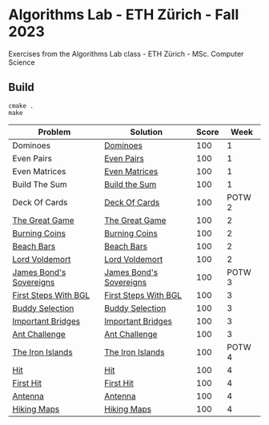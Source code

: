 # Algorithms Lab - ETH Zürich - Fall 2023
Exercises from the Algorithms Lab class - ETH Zürich - MSc. Computer Science

## Build
```shell script
cmake .
make
```

| Problem                                                       | Solution                                                          | Score | Week |
| --------------                                                | --------------------------------------------------                |-------|------|
| Dominoes                                                      | [Dominoes]((Week1/Dominoes/src/main.cpp))                         |  100  |  1   |
| Even Pairs                                                    | [Even Pairs]((Week1/EvenPairs/src/main.cpp))                      |  100  |  1   |
| Even Matrices                                                 | [Even Matrices]((Week1/EvenMatrices/src/main.cpp))                |  100  |  1   |
| Build The Sum                                                 | [Build the Sum]((Week1/BuildTheSum/src/main.cpp))                 |  100  |  1   |
| Deck Of Cards                                                 | [Deck Of Cards](ProblemOfTheWeek/DeckOfCards/src/main.cpp)        |  100  |POTW 2|
| [The Great Game](Week2/TheGreatGame/great_game.pdf)           | [The Great Game](Week2/TheGreatGame/src/main.cpp)                 |  100  |  2   |
| [Burning Coins](Week2/BurningCoins/burning_coins.pdf)         | [Burning Coins](Week2/BurningCoins/src/main.cpp)                  |  100  |  2   |
| [Beach Bars](Week2/BeachBars/beach_bars.pdf)                  | [Beach Bars](Week2/BeachBars/src/main.cpp)                        |  100  |  2   |
| [Lord Voldemort](Week2/LordVoldemort/lord_voldemort.pdf)      | [Lord Voldemort](Week2/LordVoldemort/src/main.cpp)                |  100  |  2   |
| [James Bond's Sovereigns](ProblemOfTheWeek/JamesBondsSovereigns/James_Bonds_sovereigns.pdf)|  [James Bond's Sovereigns](ProblemOfTheWeek/JamesBondsSovereigns/src/main.cpp)|  100  |POTW 3|
| [First Steps With BGL](Week3/FirstStepsWithBGL/this.pdf)      | [First Steps With BGL](Week3/FirstStepsWithBGL/src/main.cpp)      |  100  |  3   |
| [Buddy Selection](Week3/BuddySelection/this.pdf)              | [Buddy Selection](Week3/BuddySelection/src/main.cpp)              |  100  |  3   |
| [Important Bridges](Week3/ImportantBridges/this.pdf)          | [Important Bridges](Week3/ImportantBridges/src/main.cpp)          |  100  |  3   |
| [Ant Challenge](Week3/AntChallenge/this.pdf)                  | [Ant Challenge](Week3/AntChallenge/src/main.cpp)                  |  100  |  3   |
| [The Iron Islands](ProblemOfTheWeek/TheIronIslands/this.pdf)  |  [The Iron Islands](ProblemOfTheWeek/TheIronIslands/src/main.cpp) |  100  |POTW 4|
| [Hit](Week4/Hit/this.pdf)                                     | [Hit](Week4/Hit/src/main.cpp)                                     |  100  |  4   |
| [First Hit](Week4/FirstHit/this.pdf)                          | [First Hit](Week4/FirstHit/src/main.cpp)                          |  100  |  4   |
| [Antenna](Week4/Antenna/this.pdf)                             | [Antenna](Week4/Antenna/src/main.cpp)                             |  100  |  4   |
| [Hiking Maps](Week4/HikingMaps/this.pdf)                      | [Hiking Maps](Week4/HikingMaps/src/main.cpp)                      |  100  |  4   |







